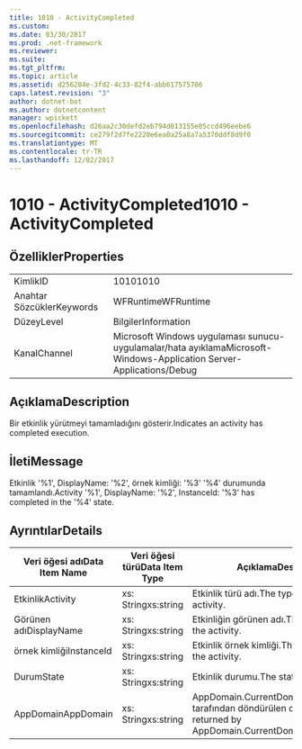 ```yaml
---
title: 1010 - ActivityCompleted
ms.custom: 
ms.date: 03/30/2017
ms.prod: .net-framework
ms.reviewer: 
ms.suite: 
ms.tgt_pltfrm: 
ms.topic: article
ms.assetid: d256284e-3fd2-4c33-82f4-abb617575706
caps.latest.revision: "3"
author: dotnet-bot
ms.author: dotnetcontent
manager: wpickett
ms.openlocfilehash: d26aa2c30defd2eb794d013155e05ccd496eebe6
ms.sourcegitcommit: ce279f2d7fe2220e6ea0a25a8a7a5370ddf8d9f0
ms.translationtype: MT
ms.contentlocale: tr-TR
ms.lasthandoff: 12/02/2017
---
```

# <a name="1010---activitycompleted"></a><span data-ttu-id="5e1fe-102">1010 - ActivityCompleted</span><span class="sxs-lookup"><span data-stu-id="5e1fe-102">1010 - ActivityCompleted</span></span>
## <a name="properties"></a><span data-ttu-id="5e1fe-103">Özellikler</span><span class="sxs-lookup"><span data-stu-id="5e1fe-103">Properties</span></span>  
  
|||  
|-|-|  
|<span data-ttu-id="5e1fe-104">Kimlik</span><span class="sxs-lookup"><span data-stu-id="5e1fe-104">ID</span></span>|<span data-ttu-id="5e1fe-105">1010</span><span class="sxs-lookup"><span data-stu-id="5e1fe-105">1010</span></span>|  
|<span data-ttu-id="5e1fe-106">Anahtar Sözcükler</span><span class="sxs-lookup"><span data-stu-id="5e1fe-106">Keywords</span></span>|<span data-ttu-id="5e1fe-107">WFRuntime</span><span class="sxs-lookup"><span data-stu-id="5e1fe-107">WFRuntime</span></span>|  
|<span data-ttu-id="5e1fe-108">Düzey</span><span class="sxs-lookup"><span data-stu-id="5e1fe-108">Level</span></span>|<span data-ttu-id="5e1fe-109">Bilgiler</span><span class="sxs-lookup"><span data-stu-id="5e1fe-109">Information</span></span>|  
|<span data-ttu-id="5e1fe-110">Kanal</span><span class="sxs-lookup"><span data-stu-id="5e1fe-110">Channel</span></span>|<span data-ttu-id="5e1fe-111">Microsoft Windows uygulaması sunucu-uygulamalar/hata ayıklama</span><span class="sxs-lookup"><span data-stu-id="5e1fe-111">Microsoft-Windows-Application Server-Applications/Debug</span></span>|  
  
## <a name="description"></a><span data-ttu-id="5e1fe-112">Açıklama</span><span class="sxs-lookup"><span data-stu-id="5e1fe-112">Description</span></span>  
 <span data-ttu-id="5e1fe-113">Bir etkinlik yürütmeyi tamamladığını gösterir.</span><span class="sxs-lookup"><span data-stu-id="5e1fe-113">Indicates an activity has completed execution.</span></span>  
  
## <a name="message"></a><span data-ttu-id="5e1fe-114">İleti</span><span class="sxs-lookup"><span data-stu-id="5e1fe-114">Message</span></span>  
 <span data-ttu-id="5e1fe-115">Etkinlik '%1', DisplayName: '%2', örnek kimliği: '%3' '%4' durumunda tamamlandı.</span><span class="sxs-lookup"><span data-stu-id="5e1fe-115">Activity '%1', DisplayName: '%2', InstanceId: '%3' has completed in the '%4' state.</span></span>  
  
## <a name="details"></a><span data-ttu-id="5e1fe-116">Ayrıntılar</span><span class="sxs-lookup"><span data-stu-id="5e1fe-116">Details</span></span>  
  
|<span data-ttu-id="5e1fe-117">Veri öğesi adı</span><span class="sxs-lookup"><span data-stu-id="5e1fe-117">Data Item Name</span></span>|<span data-ttu-id="5e1fe-118">Veri öğesi türü</span><span class="sxs-lookup"><span data-stu-id="5e1fe-118">Data Item Type</span></span>|<span data-ttu-id="5e1fe-119">Açıklama</span><span class="sxs-lookup"><span data-stu-id="5e1fe-119">Description</span></span>|  
|--------------------|--------------------|-----------------|  
|<span data-ttu-id="5e1fe-120">Etkinlik</span><span class="sxs-lookup"><span data-stu-id="5e1fe-120">Activity</span></span>|<span data-ttu-id="5e1fe-121">xs: String</span><span class="sxs-lookup"><span data-stu-id="5e1fe-121">xs:string</span></span>|<span data-ttu-id="5e1fe-122">Etkinlik türü adı.</span><span class="sxs-lookup"><span data-stu-id="5e1fe-122">The type name of the activity.</span></span>|  
|<span data-ttu-id="5e1fe-123">Görünen adı</span><span class="sxs-lookup"><span data-stu-id="5e1fe-123">DisplayName</span></span>|<span data-ttu-id="5e1fe-124">xs: String</span><span class="sxs-lookup"><span data-stu-id="5e1fe-124">xs:string</span></span>|<span data-ttu-id="5e1fe-125">Etkinliğin görünen adı.</span><span class="sxs-lookup"><span data-stu-id="5e1fe-125">The display name of the activity.</span></span>|  
|<span data-ttu-id="5e1fe-126">örnek kimliği</span><span class="sxs-lookup"><span data-stu-id="5e1fe-126">InstanceId</span></span>|<span data-ttu-id="5e1fe-127">xs: String</span><span class="sxs-lookup"><span data-stu-id="5e1fe-127">xs:string</span></span>|<span data-ttu-id="5e1fe-128">Etkinlik örnek kimliği.</span><span class="sxs-lookup"><span data-stu-id="5e1fe-128">The instance id of the activity.</span></span>|  
|<span data-ttu-id="5e1fe-129">Durum</span><span class="sxs-lookup"><span data-stu-id="5e1fe-129">State</span></span>|<span data-ttu-id="5e1fe-130">xs: String</span><span class="sxs-lookup"><span data-stu-id="5e1fe-130">xs:string</span></span>|<span data-ttu-id="5e1fe-131">Etkinlik durumu.</span><span class="sxs-lookup"><span data-stu-id="5e1fe-131">The state of the activity.</span></span>|  
|<span data-ttu-id="5e1fe-132">AppDomain</span><span class="sxs-lookup"><span data-stu-id="5e1fe-132">AppDomain</span></span>|<span data-ttu-id="5e1fe-133">xs: String</span><span class="sxs-lookup"><span data-stu-id="5e1fe-133">xs:string</span></span>|<span data-ttu-id="5e1fe-134">AppDomain.CurrentDomain.FriendlyName tarafından döndürülen dize.</span><span class="sxs-lookup"><span data-stu-id="5e1fe-134">The string returned by AppDomain.CurrentDomain.FriendlyName.</span></span>|
